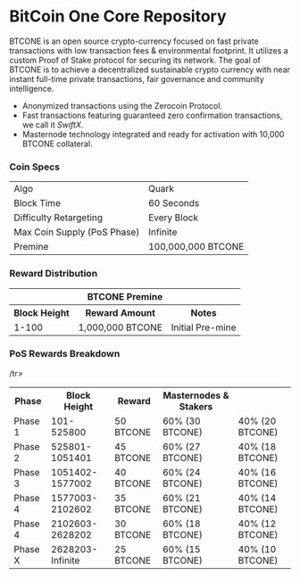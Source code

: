 BitCoin One Core Repository
=====================================

BTCONE is an open source crypto-currency focused on fast private transactions with low transaction fees & environmental footprint.  It utilizes a custom Proof of Stake protocol for securing its network. The goal of BTCONE is to achieve a decentralized sustainable crypto currency with near instant full-time private transactions, fair governance and community intelligence.
- Anonymized transactions using the Zerocoin Protocol.
- Fast transactions featuring guaranteed zero confirmation transactions, we call it _SwiftX_.
- Masternode technology integrated and ready for activation with 10,000 BTCONE collateral.

### Coin Specs
<table>
<tr><td>Algo</td><td>Quark</td></tr>
<tr><td>Block Time</td><td>60 Seconds</td></tr>
<tr><td>Difficulty Retargeting</td><td>Every Block</td></tr>
<tr><td>Max Coin Supply (PoS Phase)</td><td>Infinite</td></tr>
<tr><td>Premine</td><td>100,000,000 BTCONE</td></tr>
</table>

### Reward Distribution

<table>
<th colspan=4>BTCONE Premine</th>
<tr><th>Block Height</th><th>Reward Amount</th><th>Notes</th></tr>
<tr><td>1-100</td><td>1,000,000 BTCONE</td><td>Initial Pre-mine</td></tr>
</table>

### PoS Rewards Breakdown

<table>
<th>Phase</th><th>Block Height</th><th>Reward</th><th>Masternodes & Stakers</th>
<tr><td>Phase 1</td><td>101-525800</td><td>50 BTCONE</td><td>60% (30 BTCONE)</td><td>40% (20 BTCONE)</td></tr>
<tr><td>Phase 2</td><td>525801-1051401</td><td>45 BTCONE</td><td>60% (27 BTCONE)</td><td>40% (18 BTCONE)</td></tr>
<tr><td>Phase 3</td><td>1051402-1577002</td><td>40 BTCONE</td><td>60% (24 BTCONE)</td><td>40% (16 BTCONE)</td>/tr>
<tr><td>Phase 4</td><td>1577003-2102602</td><td>35 BTCONE</td><td>60% (21 BTCONE)</td><td>40% (14 BTCONE)</td></tr>
<tr><td>Phase 4</td><td>2102603-2628202</td><td>30 BTCONE</td><td>60% (18 BTCONE)</td><td>40% (12 BTCONE)</td></tr>
<tr><td>Phase X</td><td>2628203-Infinite</td><td>25 BTCONE</td><td>60% (15 BTCONE)</td><td>40% (10 BTCONE)</td></tr>
</table>
